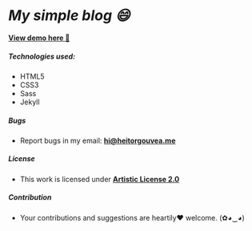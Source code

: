 # ***My simple blog :smile:***

[**View demo here :metal:**](http://heitorgouvea.me)
##### Technologies used:

- HTML5
- CSS3
- Sass
- Jekyll

##### Bugs

- Report bugs in my email: **hi@heitorgouvea.me**

##### License

- This work is licensed under [**Artistic License 2.0**](https://github.com/HeitorG/heitorg.github.io/blob/master/LICENSE.md)

##### Contribution

- Your contributions and suggestions are heartily♥ welcome. (✿◕‿◕)
